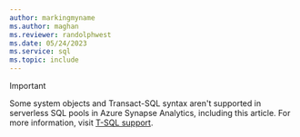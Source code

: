 ```yaml
---
author: markingmyname
ms.author: maghan
ms.reviewer: randolphwest
ms.date: 05/24/2023
ms.service: sql
ms.topic: include
---
```

> [!IMPORTANT]  
> Some system objects and Transact-SQL syntax aren't supported in serverless SQL pools in Azure Synapse Analytics, including this article. For more information, visit [T-SQL support](/azure/synapse-analytics/sql/on-demand-workspace-overview#t-sql-support).
